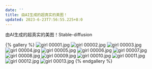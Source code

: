 ```yaml
---
date: ''
title: 由AI生成的超真实的美图！
updated: 2023-6-23T7:56:55.225+8:0
---
```

由AI生成的超真实的美图！Stable-diffusion

{% gallery %}
![girl 00001.jpg](https://bg.99shopla.com/girl00001.jpg)
![girl 00002.jpg](https://bg.99shopla.com/girl00002.jpg)
![girl 00003.jpg](https://bg.99shopla.com/girl00003.jpg)
![girl 00004.jpg](https://bg.99shopla.com/girl00004.jpg)
![girl 00005.jpg](https://bg.99shopla.com/girl00005.jpg)
![girl 00006.jpg](https://bg.99shopla.com/girl00006.jpg)
![girl 00007.jpg](https://bg.99shopla.com/girl00007.jpg)
![girl 00008.jpg](https://bg.99shopla.com/girl00008.jpg)
![girl 00009.jpg](https://bg.99shopla.com/girl00009.jpg)
![girl 00010.jpg](https://bg.99shopla.com/girl00010.jpg)
![girl 00011.jpg](https://bg.99shopla.com/girl00011.jpg)
![girl 00012.jpg](https://bg.99shopla.com/girl00012.jpg)
![girl 00013.jpg](https://bg.99shopla.com/girl00013.jpg)
{% endgallery %}






